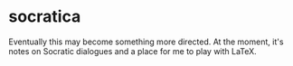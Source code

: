 # socratica

Eventually this may become something more directed. At the moment, it's
notes on Socratic dialogues and a place for me to play with LaTeX.
